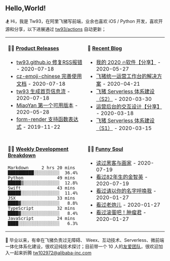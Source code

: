 ## Hello,World!

🏂 Hi，我是 Tw93，在阿里飞猪写前端，业余也喜欢 iOS / Python 开发，喜欢开源和分享，以下进展通过 <a href="https://github.com/tw93/tw93/actions" target="_blank">tw93/actions</a> 自动更新；

<table>
<tr>
<td valign="top" width="50%">

#### 🏋️‍♀️ <a href="https://github.com/tw93/tw93/blob/main/releases.md" target="_blank">Product Releases</a>

<!-- recent_releases starts -->
* <a href=https://github.com/tw93/tw93.github.io/releases/tag/V0.1 target='_blank'>tw93.github.io 修复RSS报错</a> - 2020-07-18
* <a href=https://github.com/tw93/cz-emoji-chinese/releases/tag/V0.2.1 target='_blank'>cz-emoji-chinese 完善使用文档</a> - 2020-07-18
* <a href=https://github.com/tw93/tw93/releases/tag/V0.1 target='_blank'>tw93 生成首页信息流</a> - 2020-07-18
* <a href=https://github.com/tw93/MiaoYan/releases/tag/V0.1 target='_blank'>MiaoYan 第一个可用版本</a> - 2020-05-28
* <a href=https://github.com/alibaba/form-render/releases/tag/v0.3.1 target='_blank'>form-render 支持函数表达式</a> - 2019-11-22
<!-- recent_releases ends -->

</td>
<td valign="top" width="50%">

#### 🎣 <a href="https://tw93.github.io/" target="_blank">Recent Blog</a>

<!-- blog starts -->
* <a href=https://tw93.github.io/2020-05-27/good-app.html target='_blank'>我的 2020 🔥软件【分享】</a> - 2020-05-27
* <a href=https://tw93.github.io/2020-04-21/one.html target='_blank'>飞猪统一运营工作台的解决方案</a> - 2020-04-21
* <a href=https://tw93.github.io/2020-03-30/serverless-two.html target='_blank'>飞猪 Serverless 体系建设（S2）</a> - 2020-03-30
* <a href=https://tw93.github.io/2020-03-18/how-to-do-design.html target='_blank'>运营后台的交互设计【分享】</a> - 2020-03-18
* <a href=https://tw93.github.io/2020-03-15/serverless-one.html target='_blank'>飞猪 Serverless 体系建设（S1）</a> - 2020-03-15
<!-- blog ends -->

</td>
</tr>
<tr>
<td valign="top" width="50%">

#### 🏊‍♂️ <a href="https://gist.github.com/tw93/7854aac61f991ef4e7ae7b8440e4fdc6" target="_blank">Weekly Development Breakdown</a>

<!-- code_time starts -->

```text
Markdown     2 hrs 20 mins  ██████████░░░░░░░░░░  36.4%
Python             49 mins  █████▒░░░░░░░░░░░░░░  12.8%
Swift              43 mins  █████░░░░░░░░░░░░░░░  11.4%
JSX                33 mins  ████▓░░░░░░░░░░░░░░░   8.8%
TypeScript         32 mins  ████▓░░░░░░░░░░░░░░░   8.4%
JavaScript         24 mins  ████░░░░░░░░░░░░░░░░   6.3%
```

<!-- code_time ends -->

</td>
<td valign="top" width="50%">

#### 🤾‍♂️ <a href="https://www.douban.com/people/tangwei93/" target="_blank">Funny Soul</a>

<!-- douban starts -->
* <a href=https://book.douban.com/subject/6021440/ target='_blank'>读过黑客与画家</a> - 2020-07-19
* <a href=http://movie.douban.com/subject/30327842/ target='_blank'>看过82年生的金智英</a> - 2020-07-19
* <a href=http://movie.douban.com/subject/26799731/ target='_blank'>看过请以你的名字呼唤我</a> - 2020-01-27
* <a href=http://movie.douban.com/subject/24751756/ target='_blank'>看过老炮儿</a> - 2020-01-27
* <a href=http://movie.douban.com/subject/26289144/ target='_blank'>看过滚蛋吧！肿瘤君</a> - 2020-01-27
<!-- douban ends -->

</td>
  </tr>
  </table>

📮 毕业以来，有幸在飞猪负责过无障碍、 Weex、互动技术、Serverless、微前端一体化体系化建设，很欢迎纯技术探讨；目前带一个 10 人的<a href="https://img.alicdn.com/tfs/TB1svLYObr1gK0jSZFDXXb9yVXa-4032-2268.jpg" target="_blank">友爱团队</a>，很欢迎加入一起来折腾 <tw102972@alibaba-inc.com>
